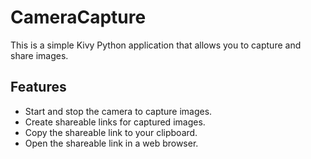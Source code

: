 # CameraCapture

This is a simple Kivy Python application that allows you to capture and share images.

## Features

- Start and stop the camera to capture images.
- Create shareable links for captured images.
- Copy the shareable link to your clipboard.
- Open the shareable link in a web browser.
